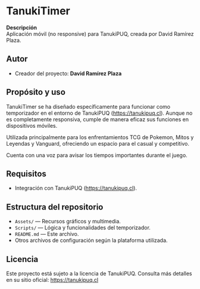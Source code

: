 # TanukiTimer

**Descripción**  
Aplicación móvil (no responsive) para TanukiPUQ, creada por David Ramírez Plaza.

## Autor

- Creador del proyecto: **David Ramírez Plaza**

## Propósito y uso

TanukiTimer se ha diseñado específicamente para funcionar como temporizador en el entorno de TanukiPUQ (https://tanukipuq.cl). Aunque no es completamente responsiva, cumple de manera eficaz sus funciones en dispositivos móviles.

Utilizada principalmente para los enfrentamientos TCG de Pokemon, Mitos y Leyendas y Vanguard, ofreciendo un espacio para el casual y competitivo.

Cuenta con una voz para avisar los tiempos importantes durante el juego.

## Requisitos

- Integración con TanukiPUQ (https://tanukipuq.cl).

## Estructura del repositorio

- `Assets/` — Recursos gráficos y multimedia.
- `Scripts/` — Lógica y funcionalidades del temporizador.
- `README.md` — Este archivo.
- Otros archivos de configuración según la plataforma utilizada.

## Licencia

Este proyecto está sujeto a la licencia de TanukiPUQ. Consulta más detalles en su sitio oficial: https://tanukipuq.cl
